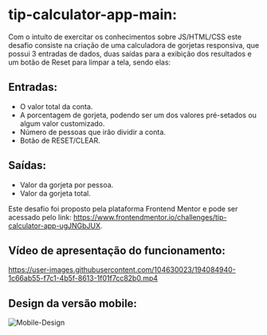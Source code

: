 # tip-calculator-app-main:
Com o intuíto de exercitar os conhecimentos sobre JS/HTML/CSS este desafio consiste na criação de uma calculadora de gorjetas responsiva, que possui 3 entradas de dados, duas saídas para a exibição dos resultados e um botão de Reset para limpar a tela, sendo elas: 

## Entradas:

* O valor total da conta.
* A porcentagem de gorjeta, podendo ser um dos valores pré-setados ou algum valor customizado.
* Número de pessoas que irão dividir a conta.
* Botão de RESET/CLEAR. 

## Saídas:

* Valor da gorjeta por pessoa.
* Valor da gorjeta total.

Este desafio foi proposto pela plataforma Frontend Mentor e pode ser acessado pelo link: https://www.frontendmentor.io/challenges/tip-calculator-app-ugJNGbJUX.

## Vídeo de apresentação do funcionamento:
https://user-images.githubusercontent.com/104630023/194084940-1c66ab55-f7c1-4b5f-8613-1f01f7cc82b0.mp4

## Design da versão mobile:
![Mobile-Design](https://user-images.githubusercontent.com/104630023/194089647-f0887a67-e2f7-40c2-aff2-53270de46aaa.png)
